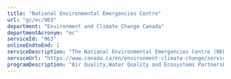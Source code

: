 ```yaml
---
title: "National Environmental Emergencies Centre"
url: "gc/ec/963"
department: "Environment and Climate Change Canada"
departmentAcronym: "ec"
serviceId: "963"
onlineEndtoEnd: 1
serviceDescription: "The National Environmental Emergencies Centre (NEEC) is the focal point for the coordination and provision of ECCC’s science-based expert advice to support the response to environmental emergencies (oil and chemical spills). The NEEC provides scientific and technical advice (24 hours a day, 7 days a week) such as weather and ice conditions, air and water dispersion modelling, oil fate and behaviour information, information on wildlife and other resources at risk from a spill. This information supports decision-making about spill response and remediation. The NEEC is also responsible for notifications of environmental emergencies as per the Release and Environmental Emergency Notification Regulations."
serviceUrl: "https://www.canada.ca/en/environment-climate-change/services/environmental-emergencies-program.html"
programDescription: "Air Quality,Water Quality and Ecosystems Partnerships,Substances and Waste management,Compliance Promotion and Enforcement - Pollution,Species at Risk,Migratory Birds and Other Wildlife,Habitat Conservation and Protection,Compliance Promotion and Enforcement - Wildlife,Weather and Environmental Observations, Forecasts and Warnings,Hydrological Services"
---
```

